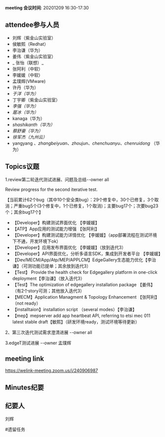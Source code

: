 **meeting 会议时间**: 20201209 16:30-17:30

## attendee参与人员
- 刘辉（紫金山实验室）
- 侯敏熙（Redhat）
- 李治谦（华为）
- 姜伟（紫金山实验室）
- _ 张怡（联想）_ 
- 张阿利（中软）
- 李媛媛（中软）
- 孟璞辉(VMware) 
- 许丹（华为）
-  _于洋（华为）_  
- 丁宇卿（紫金山实验室）
-  _李强（华为）_ 
-  _扈冰（华为）_ 
-  kanaga（华为） 
-  _shashikanth（华为）_ 
-  _蔡舒豪（华为）_ 
-  _徐军杰（九州云）_ 
- yangyang _、zhangbeiyuan、zhoujun、chenchuanyu、chenruidong_ （华为）

## Topics议题

1.review第二轮迭代测试进展、问题及总结--owner all

Review progress for the second iterative test.

【当前累计62个bug（其中10个安全类bug）：29个修复中，30个已修复，3个取消；严重bug5个(3个修复中，1个已修复，1个取消)；主要bug17个；次要bug23个；其余bug17个】


- 【Developer】构建测试界面优化 【李媛媛】
- 【ATP】App应用的测试能力增强 【张阿利】
- 【Developer】构建测试能力详情优化 【李媛媛】（app部署流程在测试环境下不通，开发环境下ok）
- 【Developer】应用发布界面优化 【李媛媛】（放到迭代3）
- 【Developer】API界面优化，分析多语言SDK，集成到开发者平台 【李媛媛】
- 【Dev/MECM/App/Atp/MEP/APPLCM】EdgeGallery生态能力优化【李治谦】（可测功能已提单；其余放到迭代3）
- 【Test】 Provide the health check for Edgegallery platform in one-click deployment【李治谦】（放入迭代3）
- 【Test】The optimization of edgegallery installation package 【姜伟】（有2个story可测；其他放入迭代3）
- 【MECM】Application Managment & Topology Enhancement 【张阿利】（not ready）
- 【installtaion】installation script （several modes）【李治谦】
- 【mep】mepserver add app heartbeat API, referring to etsi mec 011 latest stable draft【敏熙】（研发环境ready，测试环境等待更新）


2、第三次迭代测试需求澄清进展 --owner all

3.edgeT测试进展 --owner 孟璞辉

## meeting link
https://welink-meeting.zoom.us/j/240906987

## Minutes纪要
## 纪要人
刘辉

#遗留任务
